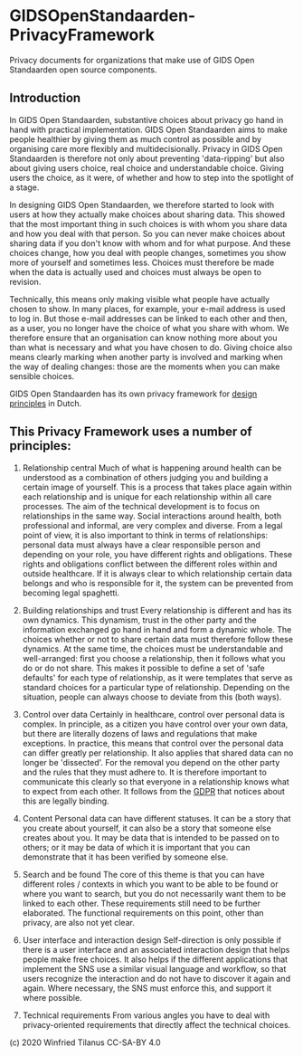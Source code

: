 # GIDSOpenStandaarden-PrivacyFramework 	 	
Privacy documents for organizations that make use of GIDS Open Standaarden open source components.

## Introduction
In GIDS Open Standaarden, substantive choices about privacy go hand in hand with practical implementation. GIDS Open Standaarden aims to make people healthier by giving them as much control as possible and by organising care more flexibly and multidecisionally. Privacy in GIDS Open Standaarden is therefore not only about preventing 'data-ripping' but also about giving users choice, real choice and understandable choice. Giving users the choice, as it were, of whether and how to step into the spotlight of a stage.

In designing GIDS Open Standaarden, we therefore started to look with users at how they actually make choices about sharing data. This showed that the most important thing in such choices is with whom you share data and how you deal with that person. So you can never make choices about sharing data if you don't know with whom and for what purpose. And these choices change, how you deal with people changes, sometimes you show more of yourself and sometimes less. Choices must therefore be made when the data is actually used and choices must always be open to revision.

Technically, this means only making visible what people have actually chosen to show. In many places, for example, your e-mail address is used to log in. But those e-mail addresses can be linked to each other and then, as a user, you no longer have the choice of what you share with whom. We therefore ensure that an organisation can know nothing more about you than what is necessary and what you have chosen to do. Giving choice also means clearly marking when another party is involved and marking when the way of dealing changes: those are the moments when you can make sensible choices. 

GIDS Open Standaarden has its own privacy framework for [design principles]() in Dutch. 

## This Privacy Framework uses a number of principles:
1. Relationship central
Much of what is happening around health can be understood as a combination of others judging you and building a certain image of yourself. This is a process that takes place again within each relationship and is unique for each relationship within all care processes. The aim of the technical development is to focus on relationships in the same way. Social interactions around health, both professional and informal, are very complex and diverse. From a legal point of view, it is also important to think in terms of relationships: personal data must always have a clear responsible person and depending on your role, you have different rights and obligations. These rights and obligations conflict between the different roles within and outside healthcare. If it is always clear to which relationship certain data belongs and who is responsible for it, the system can be prevented from becoming legal spaghetti.

2. Building relationships and trust
Every relationship is different and has its own dynamics. This dynamism, trust in the other party and the information exchanged go hand in hand and form a dynamic whole. The choices whether or not to share certain data must therefore follow these dynamics. At the same time, the choices must be understandable and well-arranged: first you choose a relationship, then it follows what you do or do not share. This makes it possible to define a set of 'safe defaults' for each type of relationship, as it were templates that serve as standard choices for a particular type of relationship. Depending on the situation, people can always choose to deviate from this (both ways).

3. Control over data
Certainly in healthcare, control over personal data is complex. In principle, as a citizen you have control over your own data, but there are literally dozens of laws and regulations that make exceptions. In practice, this means that control over the personal data can differ greatly per relationship. It also applies that shared data can no longer be 'dissected'. For the removal you depend on the other party and the rules that they must adhere to. It is therefore important to communicate this clearly so that everyone in a relationship knows what to expect from each other. It follows from the [GDPR](https://ec.europa.eu/info/law/law-topic/data-protection/data-protection-eu_en) that notices about this are legally binding.

4. Content
Personal data can have different statuses. It can be a story that you create about yourself, it can also be a story that someone else creates about you. It may be data that is intended to be passed on to others; or it may be data of which it is important that you can demonstrate that it has been verified by someone else.

5. Search and be found
The core of this theme is that you can have different roles / contexts in which you want to be able to be found or where you want to search, but you do not necessarily want them to be linked to each other. These requirements still need to be further elaborated. The functional requirements on this point, other than privacy, are also not yet clear.

6. User interface and interaction design
Self-direction is only possible if there is a user interface and an associated interaction design that helps people make free choices. It also helps if the different applications that implement the SNS use a similar visual language and workflow, so that users recognize the interaction and do not have to discover it again and again. Where necessary, the SNS must enforce this, and support it where possible.

7. Technical requirements
From various angles you have to deal with privacy-oriented requirements that directly affect the technical choices.


(c) 2020 Winfried Tilanus CC-SA-BY 4.0
